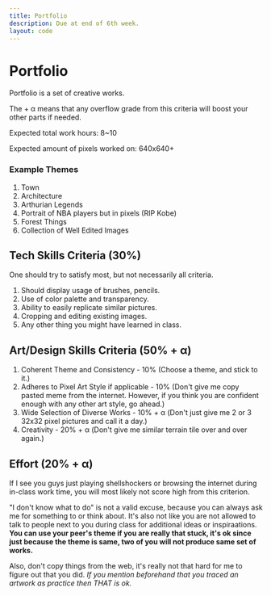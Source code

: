```yaml
---
title: Portfolio
description: Due at end of 6th week.
layout: code
---
```


# Portfolio

Portfolio is a set of creative works.

The + α means that any overflow grade from this criteria will boost your other parts if needed.

Expected total work hours: 8~10

Expected amount of pixels worked on: 640x640+

### Example Themes

1. Town
1. Architecture
1. Arthurian Legends
1. Portrait of NBA players but in pixels (RIP Kobe)
1. Forest Things
1. Collection of Well Edited Images

## Tech Skills Criteria (30%)

One should try to satisfy most, but not necessarily all criteria.

1. Should display usage of brushes, pencils.
1. Use of color palette and transparency.
1. Ability to easily replicate similar pictures.
1. Cropping and editing existing images.
1. Any other thing you might have learned in class.

## Art/Design Skills Criteria (50% + α)

1. Coherent Theme and Consistency - 10% (Choose a theme, and stick to it.)
1. Adheres to Pixel Art Style if applicable - 10% (Don't give me copy pasted meme from the internet. However, if you think you are confident enough with any other art style, go ahead.)
1. Wide Selection of Diverse Works - 10% + α (Don't just give me 2 or 3 32x32 pixel pictures and call it a day.)
1. Creativity - 20% + α (Don't give me similar terrain tile over and over again.)

## Effort (20% + α)

If I see you guys just playing shellshockers or browsing the internet during in-class work time, you will most likely not score high from this criterion.

"I don't know what to do" is not a valid excuse, because you can always ask me for something to or think about. It's also not like you are not allowed to talk to people next to you during class for additional ideas or inspiraations. **You can use your peer's theme if you are really that stuck, it's ok since just because the theme is same, two of you will not produce same set of works.**

Also, don't copy things from the web, it's really not that hard for me to figure out that you did. *If you mention beforehand that you traced an artwork as practice then THAT is ok.*
